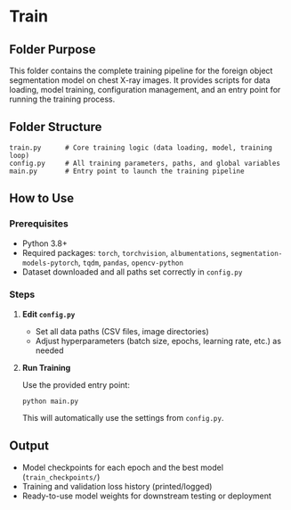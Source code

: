 # Train

## Folder Purpose

This folder contains the complete training pipeline for the foreign object segmentation model on chest X-ray images. It provides scripts for data loading, model training, configuration management, and an entry point for running the training process.

## Folder Structure

```
train.py      # Core training logic (data loading, model, training loop)
config.py     # All training parameters, paths, and global variables
main.py       # Entry point to launch the training pipeline
```

## How to Use

### Prerequisites

- Python 3.8+
- Required packages: `torch`, `torchvision`, `albumentations`, `segmentation-models-pytorch`, `tqdm`, `pandas`, `opencv-python`
- Dataset downloaded and all paths set correctly in `config.py`

### Steps

1. **Edit `config.py`**  
   - Set all data paths (CSV files, image directories)
   - Adjust hyperparameters (batch size, epochs, learning rate, etc.) as needed

2. **Run Training**

   Use the provided entry point:

   ```
   python main.py
   ```

   This will automatically use the settings from `config.py`.


## Output

- Model checkpoints for each epoch and the best model (`train_checkpoints/`)
- Training and validation loss history (printed/logged)
- Ready-to-use model weights for downstream testing or deployment